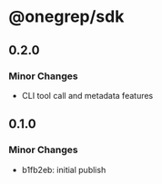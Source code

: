# @onegrep/sdk

## 0.2.0

### Minor Changes

- CLI tool call and metadata features

## 0.1.0

### Minor Changes

- b1fb2eb: initial publish
